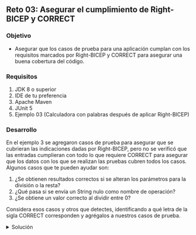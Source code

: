 ## Reto 03: Asegurar el cumplimiento de Right-BICEP y CORRECT

### Objetivo
- Asegurar que los casos de prueba para una aplicación cumplan con los requisitos marcados por Right-BICEP y CORRECT para asegurar una buena cobertura del código.

### Requisitos
1. JDK 8 o superior
2. IDE de tu preferencia
3. Apache Maven
4. JUnit 5
5. Ejemplo 03 (Calculadora con palabras después de aplicar Right-BICEP)

### Desarrollo
En el ejemplo 3 se agregaron casos de prueba para asegurar que se cubrieran las indicaciones dadas por Right-BICEP, pero no se verificó que las entradas cumplieran con todo lo que requiere CORRECT para asegurar que los datos con los que se realizan las pruebas cubren todos los casos. Algunos casos que te pueden ayudar son:
1. ¿Se obtienen resultados correctos si se alteran los parámetros para la división o la resta?
2. ¿Qué pasa si se envía un String nulo como nombre de operación?
3. ¿Se obtiene un valor correcto al dividir entre 0?

Considera esos casos y otros que detectes, identificando a qué letra de la sigla CORRECT corresponden y agrégalos a nuestros casos de prueba.

<details>
	<summary>Solución</summary>
    Se incluye la respuesta a las 4 preguntas planteadas en el desarrollo, junto con el código necesario para agregar una prueba para cada caso:
    1. Con la implementación actual sí, pero no existe ninguna prueba que nos ayude a comprobarlo.
    2. Se obtiene un NullPointerException no esperado, por lo que debemos incluir la corrección necesaria para lanzar un InvalidArgumentException.
    3. Se debe obtener el valor NaN (not a number) debido a que no existe ese valor, pero tampoco existe la prueba que lo compruebe.
```java
@Test
    void parametrosCambiadosTest() throws InvalidArgumentException {
        //Arrange
        Double esperado1 = 4.0;
        Double esperado2 = 5.0;

        //Act
        Double resultado1 = calc.calcular("dividir", 20.0, 5.0);
        Double resultado2 = calc.calcular("dividir", 20.0, 4.0);
        //Assert
        assertEquals(esperado1, resultado1);
        assertEquals(esperado2, resultado2);
        assertNotEquals(resultado1, resultado2);
    }

    @Test
    void nombreOperacionNulaTest(){
        assertThrows(InvalidArgumentException.class, ()-> calc.calcular(null, 1.0, 1.0));
    }

    @Test
    void dividirEntreCeroTest() throws InvalidArgumentException {
        //Arrange
        Double esperado = Double.NaN;
        //Act
        Double resultado = calc.calcular("dividir", 0.0, 0.0);
        //Assert
        assertEquals(esperado, resultado);
    }
```

Además hay que agregar la siguiente condición al inicio del método calcular:
```java
if(operacion == null){
            throw new InvalidArgumentException(new String[]{"Se esperaba el nombre de la operación"});
        }
```
</details>
